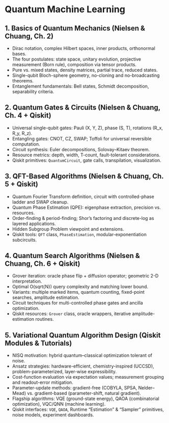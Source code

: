 <!DOCTYPE html>
<html lang="en">

<body>

<h1>Quantum Machine Learning</h1>

<h2>1. Basics of Quantum Mechanics (Nielsen &amp; Chuang, Ch. 2)</h2>
<ul>
  <li>Dirac notation, complex Hilbert spaces, inner products, orthonormal bases.</li>
  <li>The four postulates: state space, unitary evolution, projective measurement (Born rule), composition via tensor products.</li>
  <li>Pure vs. mixed states, density matrices, partial trace, reduced states.</li>
  <li>Single-qubit Bloch-sphere geometry, no-cloning and no-broadcasting theorems.</li>
  <li>Entanglement fundamentals: Bell states, Schmidt decomposition, separability criteria.</li>
</ul>

<h2>2. Quantum Gates &amp; Circuits (Nielsen &amp; Chuang, Ch. 4 + Qiskit)</h2>
<ul>
  <li>Universal single-qubit gates: Pauli (X, Y, Z), phase (S, T), rotations (R_x, R_y, R_z).</li>
  <li>Entangling gates: CNOT, CZ, SWAP; Toffoli for universal reversible computation.</li>
  <li>Circuit synthesis: Euler decompositions, Solovay–Kitaev theorem.</li>
  <li>Resource metrics: depth, width, T-count, fault-tolerant considerations.</li>
  <li>Qiskit primitives: <code>QuantumCircuit</code>, gate calls, transpilation, visualization.</li>
</ul>


<h2>3. QFT-Based Algorithms (Nielsen &amp; Chuang, Ch. 5 + Qiskit)</h2>
<ul>
  <li>Quantum Fourier Transform definition, circuit with controlled-phase ladder and SWAP cleanup.</li>
  <li>Quantum Phase Estimation (QPE): eigenphase extraction, precision vs. resources.</li>
  <li>Order-finding &amp; period-finding; Shor’s factoring and discrete-log as layered applications.</li>
  <li>Hidden Subgroup Problem viewpoint and extensions.</li>
  <li>Qiskit tools: <code>QFT</code> class, <code>PhaseEstimation</code>, modular-exponentiation subcircuits.</li>
</ul>

<h2>4. Quantum Search Algorithms (Nielsen &amp; Chuang, Ch. 6 + Qiskit)</h2>
<ul>
  <li>Grover iteration: oracle phase flip + diffusion operator; geometric 2-D interpretation.</li>
  <li>Optimal O(sqrt{N}) query complexity and matching lower bound.</li>
  <li>Variants: multiple marked items, quantum counting, fixed-point searches, amplitude estimation.</li>
  <li>Circuit techniques for multi-controlled phase gates and ancilla optimization.</li>
  <li>Qiskit resources: <code>Grover</code> class, oracle wrappers, iterative amplitude-estimation routines.</li>
</ul>

<h2>5. Variational Quantum Algorithm Design (Qiskit Modules &amp; Tutorials)</h2>
<ul>
  <li>NISQ motivation: hybrid quantum–classical optimization tolerant of noise.</li>
  <li>Ansatz strategies: hardware-efficient, chemistry-inspired (UCCSD), problem-parameterized, layer-wise expressibility.</li>
  <li>Cost-function evaluation via expectation values; measurement grouping and readout-error mitigation.</li>
  <li>Parameter-update methods: gradient-free (COBYLA, SPSA, Nelder–Mead) vs. gradient-based (parameter-shift, natural gradient).</li>
  <li>Flagship algorithms: VQE (ground-state energy), QAOA (combinatorial optimization), VQC/QNN (machine learning).</li>
  <li>Qiskit interfaces: <code>VQE</code>, <code>QAOA</code>, Runtime “Estimation” &amp; “Sampler” primitives, noise models, experiment dashboards.</li>
</ul>

</body>
</html>

